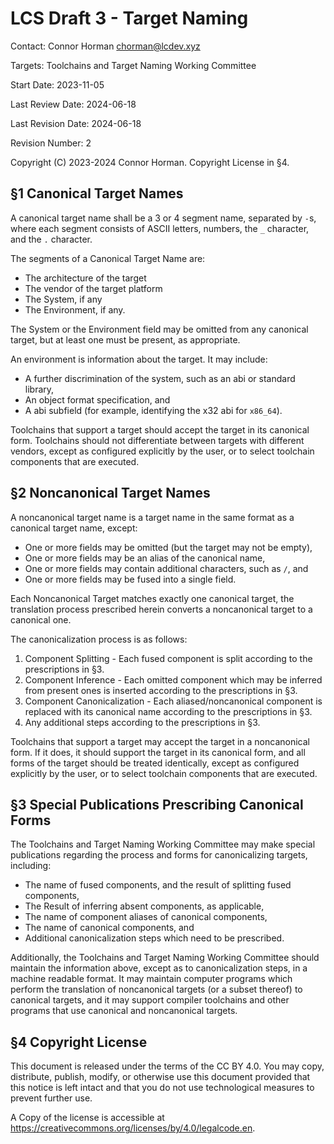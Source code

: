 # LCS Draft 3 - Target Naming

Contact: Connor Horman <chorman@lcdev.xyz>

Targets: Toolchains and Target Naming  Working Committee

Start Date: 2023-11-05

Last Review Date: 2024-06-18

Last Revision Date: 2024-06-18

Revision Number: 2

Copyright (C) 2023-2024 Connor Horman. Copyright License in §4.

## §1 Canonical Target Names

A canonical target name shall be a 3 or 4 segment name, separated by `-`s, where each segment consists of ASCII letters, numbers, the `_` character, and the `.` character.

The segments of a Canonical Target Name are:
* The architecture of the target
* The vendor of the target platform
* The System, if any
* The Environment, if any.

The System or the Environment field may be omitted from any canonical target, but at least one must be present, as appropriate.

An environment is information about the target. It may include:
* A further discrimination of the system, such as an abi or standard library,
* An object format specification, and
* A abi subfield (for example, identifying the x32 abi for `x86_64`).

Toolchains that support a target should accept the target in its canonical form. 
Toolchains should not differentiate between targets with different vendors, except as configured explicitly by the user, or to select toolchain components that are executed. 

## §2 Noncanonical Target Names

A noncanonical target name is a target name in the same format as a canonical target name, except:
* One or more fields may be omitted (but the target may not be empty),
* One or more fields may be an alias of the canonical name, 
* One or more fields may contain additional characters, such as `/`, and
* One or more fields may be fused into a single field.

Each Noncanonical Target matches exactly one canonical target, the translation process prescribed herein converts a noncanonical target to a canonical one.

The canonicalization process is as follows:
1. Component Splitting - Each fused component is split according to the prescriptions in §3.
2. Component Inference - Each omitted component which may be inferred from present ones is inserted according to the prescriptions in §3.
3. Component Canonicalization - Each aliased/noncanonical component is replaced with its canonical name according to the prescriptions in §3.
4. Any additional steps according to the prescriptions in §3.

Toolchains that support a target may accept the target in a noncanonical form. If it does, it should support the target in its canonical form, and all forms of the target should be treated identically, except as configured explicitly by the user, or to select toolchain components that are executed.

## §3 Special Publications Prescribing Canonical Forms

The Toolchains and Target Naming Working Committee may make special publications regarding the process and forms for canonicalizing targets, including:
* The name of fused components, and the result of splitting fused components,
* The Result of inferring absent components, as applicable,
* The name of component aliases of canonical components,
* The name of canonical components, and
* Additional canonicalization steps which need to be prescribed.

Additionally, the Toolchains and Target Naming Working Committee should maintain the information above, except as to canonicalization steps, in a machine readable format. It may maintain computer programs which perform the translation of noncanonical targets (or a subset thereof) to canonical targets, and it may support compiler toolchains and other programs that use canonical and noncanonical targets.

## §4 Copyright License

This document is released under the terms of the CC BY 4.0. You may copy, distribute, publish, modify, or otherwise use this document provided that this notice is left intact and that you do not use technological measures to prevent further use.

A Copy of the license is accessible at <https://creativecommons.org/licenses/by/4.0/legalcode.en>.
